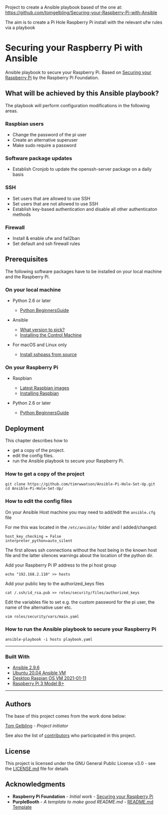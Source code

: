 Project to create a Ansible playbook based of the one at: https://github.com/tomgelbling/Securing-your-Raspberry-Pi-with-Ansible

The aim is to create a Pi Hole Raspberry Pi install with the relevant ufw rules via a playbook



# Securing your Raspberry Pi with Ansible

Ansible playbook to secure your Raspberry Pi.
Based on [Securing your Raspberry Pi](https://www.raspberrypi.org/documentation/configuration/security.md)  by the Raspberry Pi Foundation.

## What will be achieved by this Ansible playbook?

The playbook will perform configuration modifications in the following areas.

### Raspbian users
* Change the password of the pi user
* Create an alternative superuser
* Make sudo require a password

### Software package updates
* Establish Cronjob to update the openssh-server package on a daily basis

### SSH
* Set users that are allowed to use SSH
* Set users that are not allowed to use SSH
* Establish key-based authentication and disable all other authenticaton methods

### Firewall
* Install & enable ufw and fail2ban
* Set default and ssh firewall rules


## Prerequisites

The following software packages have to be installed on your local machine and the Raspberry Pi.

### On your local machine
* Python 2.6 or later
  * [Python BeginnersGuide](https://wiki.python.org/moin/BeginnersGuide/Download)


* Ansible
  * [What version to pick?](http://docs.ansible.com/ansible/latest/intro_installation.html#what-version-to-pick)
  * [Installing the Control Machine](http://docs.ansible.com/ansible/latest/intro_installation.html#installing-the-control-machine)


* For macOS and Linux only
  * [Install sshpass from source](https://gist.github.com/arunoda/7790979#installing-from-the-source)

### On your Raspberry Pi
* Raspbian
  * [Latest Raspbian images](https://www.raspberrypi.org/downloads/raspbian/)
  * [Installing Raspbian](https://www.raspberrypi.org/documentation/installation/installing-images/)


* Python 2.6 or later
  * [Python BeginnersGuide](https://wiki.python.org/moin/BeginnersGuide/Download)


## Deployment

This chapter describes how to
* get a copy of the project.
* edit the config files.
* run the Ansible playbook to secure your Raspberry Pi.

### How to get a copy of the project

```
git clone https://github.com/timrwwatson/Ansible-Pi-Hole-Set-Up.git
cd Ansible-Pi-Hole-Set-Up/
```

### How to edit the config files

On your Ansible Host machine you may need to add/edit the `ansible.cfg` file

For me this was located in the `/etc/ansible/` folder and I added/changed:
```
host_key_checking = False
interpreter_python=auto_silent
```
The first allows ssh connections without the host being in the known host file and the latter silences warnings about the location of the python dir.

Add your Raspberry Pi IP address to the pi host group
```
echo "192.168.2.110" >> hosts
```

Add your public key to the authorized_keys files
```
cat /.ssh/id_rsa.pub >> roles/security/files/authorized_keys
```

Edit the variables file to set e.g. the custom password for the pi user, the name of the alternative user etc.
```
vim roles/security/vars/main.yaml
```

### How to run the Ansible playbook to secure your Raspberry Pi

```
ansible-playbook -i hosts playbook.yaml
```

---

### Built With

* [Ansible 2.9.6](https://releases.ansible.com/ansible/)
* [Ubuntu 20.04 Ansible VM](https://ubuntu.com/download/desktop)
* [Desktop Raspian OS VM 2021-01-11](https://www.raspberrypi.org/downloads/raspbian/)
* [Raspberry Pi 3 Model B+](https://www.raspberrypi.com/products/raspberry-pi-3-model-b-plus/)

---

## Authors
The base of this project comes from the work done below:

[Tom Gelbling](https://www.linkedin.com/in/tomgelbling/) - *Project initiator*

See also the list of [contributors](https://github.com/tomgelbling/Securing-your-Raspberry-Pi-with-Ansible/graphs/contributors) who participated in this project.

## License

This project is licensed under the GNU General Public License v3.0 - see the [LICENSE.md](LICENSE.md) file for details

## Acknowledgments

* **Raspberry Pi Foundation** - *Initial work* - [Securing your Raspberry Pi](https://www.raspberrypi.org/documentation/configuration/security.md)
* **PurpleBooth** - *A template to make good README.md* -  [README.md Template](https://gist.github.com/PurpleBooth/109311bb0361f32d87a2)
